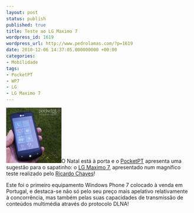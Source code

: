 ```yaml
---
layout: post
status: publish
published: true
title: Teste ao LG Maximo 7
wordpress_id: 1619
wordpress_url: http://www.pedrolamas.com/?p=1619
date: 2010-12-06 14:37:05.000000000 +00:00
categories:
- Mobilidade
tags:
- PocketPT
- WP7
- LG
- LG Maximo 7
---
```

[![](/wp-content/uploads/2010/12/Teste-ao-LG-Maximo-7.jpg "Teste ao LG Maximo 7")](http://www.pocketpt.net/forum/index.php?showtopic=32868)O Natal está à porta e o [PocketPT](http://www.pocketpt.net) apresenta uma sugestão para o sapatinho: o [LG Maximo 7](http://www.lg.com/pt/telemoveis/modelos/LG-E900.jsp), apresentado num magnífico teste realizado pelo [Ricardo Chaves](http://ricardochaves.pocketpt.net)!

Este foi o primeiro equipamento Windows Phone 7 colocado à venda em Portugal, e destaca-se não só pelo seu preço mais apelativo relativamente à concorrência, mas também pelas suas capacidades de transmissão de conteúdos multimédia através do protocolo DLNA!
